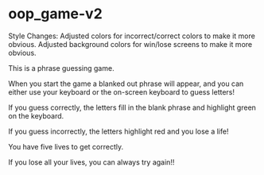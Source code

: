 # oop_game-v2
 
Style Changes:
Adjusted colors for incorrect/correct colors to make it more obvious.
Adjusted background colors for win/lose screens to make it more obvious.

This is a phrase guessing game.  

When you start the game a blanked out phrase will appear, and you can either use your keyboard or the on-screen keyboard to guess letters!

If you guess correctly, the letters fill in the blank phrase and highlight green on the keyboard.

If you guess incorrectly, the letters highlight red and you lose a life!

You have five lives to get correctly.

If you lose all your lives, you can always try again!!

